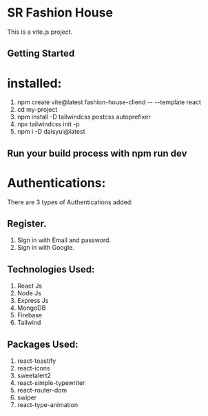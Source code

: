 # SR Fashion House
This is a vite.js project.

## Getting Started
# installed:
1. npm create vite@latest fashion-house-cliend -- --template react
2. cd my-project
3. npm install -D tailwindcss postcss autoprefixer
4. npx tailwindcss init -p
5. npm i -D daisyui@latest
   
## Run your build process with npm run dev

# Authentications:
There are 3 types of Authentications added:

## Register.
1. Sign in with Email and password.
2. Sign in with Google.


## Technologies Used: 
 1. React Js
 2. Node Js
 3. Express Js
 4. MongoDB
 5. Firebase
 6. Tailwind


## Packages Used: 
 1. react-toastify
 2. react-icons
 3. sweetalert2
 4. react-simple-typewriter
 5. react-router-dom
 6. swiper
 7. react-type-animation









